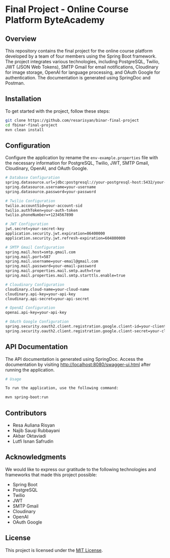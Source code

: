 # Final Project - Online Course Platform ByteAcademy

## Overview

This repository contains the final project for the online course platform developed by a team of four members using the Spring Boot framework. The project integrates various technologies, including PostgreSQL, Twilio, JWT (JSON Web Tokens), SMTP Gmail for email notifications, Cloudinary for image storage, OpenAI for language processing, and OAuth Google for authentication. The documentation is generated using SpringDoc and Postman.

## Installation

To get started with the project, follow these steps:

```bash
git clone https://github.com/resarisyan/binar-final-project
cd fbinar-final-project
mvn clean install
```
## Configuration

Configure the application by rename the `env-example.properties` file with the necessary information for PostgreSQL, Twilio, JWT, SMTP Gmail, Cloudinary, OpenAI, and OAuth Google.

```bash
# Database Configuration
spring.datasource.url=jdbc:postgresql://your-postgresql-host:5432/your-database-name
spring.datasource.username=your-username
spring.datasource.password=your-password

# Twilio Configuration
twilio.accountSid=your-account-sid
twilio.authToken=your-auth-token
twilio.phoneNumber=+1234567890

# JWT Configuration
jwt.secret=your-secret-key
application.security.jwt.expiration=86400000
application.security.jwt.refresh-expiration=604800000

# SMTP Gmail Configuration
spring.mail.host=smtp.gmail.com
spring.mail.port=587
spring.mail.username=your-email@gmail.com
spring.mail.password=your-email-password
spring.mail.properties.mail.smtp.auth=true
spring.mail.properties.mail.smtp.starttls.enable=true

# Cloudinary Configuration
cloudinary.cloud-name=your-cloud-name
cloudinary.api-key=your-api-key
cloudinary.api-secret=your-api-secret

# OpenAI Configuration
openai.api-key=your-api-key

# OAuth Google Configuration
spring.security.oauth2.client.registration.google.client-id=your-client-id
spring.security.oauth2.client.registration.google.client-secret=your-client-secret
```

## API Documentation

The API documentation is generated using SpringDoc. Access the documentation by visiting [http://localhost:8080/swagger-ui.html](https://byteacademy.as.r.appspot.com/swagger-ui/index.html) after running the application.

```bash
# Usage

To run the application, use the following command:

mvn spring-boot:run
```

## Contributors

- Resa Auliana Risyan
- Najib Sauqi Rubbayani
- Akbar Oktaviadi
- Lutfi Isnan Safrudin

## Acknowledgments

We would like to express our gratitude to the following technologies and frameworks that made this project possible:

- Spring Boot
- PostgreSQL
- Twilio
- JWT
- SMTP Gmail
- Cloudinary
- OpenAI
- OAuth Google

## License

This project is licensed under the [MIT License](https://choosealicense.com/licenses/mit/).
